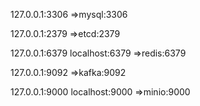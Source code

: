 127.0.0.1:3306
=>mysql:3306

127.0.0.1:2379
=>etcd:2379


127.0.0.1:6379
localhost:6379
=>redis:6379

127.0.0.1:9092
=>kafka:9092

127.0.0.1:9000
localhost:9000
=>minio:9000